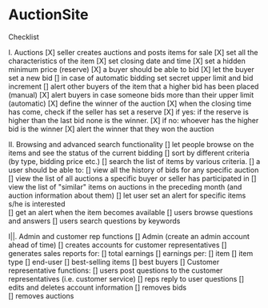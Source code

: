 # AuctionSite

Checklist

I. Auctions 
 [X] seller creates auctions and posts items for sale 
    [X] set all the characteristics of the item 
    [X] set closing date and time 
    [X] set a hidden minimum price (reserve) 
 [X] a buyer should be able to bid 
     [X] let the buyer set a new bid 
     [] in case of automatic bidding set secret upper limit and bid increment 
     [] alert other buyers of the item that a higher bid has been placed (manual) 
     [X] alert buyers in case someone bids more than their upper limit (automatic) 
 [X] define the winner of the auction 
     [X] when the closing time has come, check if the seller has set a reserve 
      [X] if yes: if the reserve is higher than the last bid none is the winner. 
      [X] if no: whoever has the higher bid is the winner 
        [X] alert the winner that they won the auction 
 
II. Browsing and advanced search functionality 
    [] let people browse on the items and see the status of the current bidding 
    [] sort by different criteria (by type, bidding price etc.) 
    [] search the list of items by various criteria. 
    [] a user should be able to: 
        [] view all the history of bids for any specific auction 
        [] view the list of all auctions a specific buyer or seller has participated in 
        [] view the list of "similar" items on auctions in the preceding month (and auction information about them) 
    [] let user set an alert for specific items s/he is interested  
        [] get an alert when the item becomes available 
    [] users browse questions and answers 
    [] users search questions by keywords 
 
I||. Admin and customer rep functions 
    [] Admin (create an admin account ahead of time) 
      [] creates accounts for customer representatives 
      [] generates sales reports for: 
        [] total earnings 
        [] earnings per: 
        [] item 
        [] item type 
        [] end-user 
        [] best-selling items 
      [] best buyers 
    [] Customer representative functions: 
      [] users post questions to the customer representatives (i.e. customer service) 
      [] reps reply to user questions 
      [] edits and deletes account information 
      [] removes bids  
      [] removes auctions

